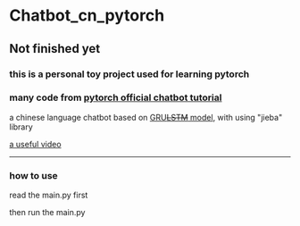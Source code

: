 # Chatbot_cn_pytorch

## Not finished yet

### this is a personal toy project used for learning pytorch

### many code from [pytorch official chatbot tutorial](https://pytorch.org/tutorials/beginner/chatbot_tutorial.html)

a chinese language chatbot  based on [GRU~~LSTM~~ model](https://zhuanlan.zhihu.com/p/37644325), with using "jieba" library

[a useful video](https://www.youtube.com/watch?v=CNuI8OWsppg)

---

### how to use

read the main.py first

then run the main.py